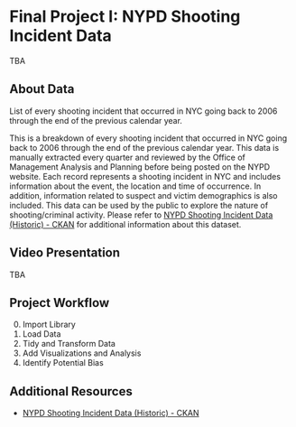 # Final Project I: NYPD Shooting Incident Data

TBA

## About Data

List of every shooting incident that occurred in NYC going back to 2006 through the end of the previous calendar year.

This is a breakdown of every shooting incident that occurred in NYC going back to 2006 through the end of the previous calendar year. This data is manually extracted every quarter and reviewed by the Office of Management Analysis and Planning before being posted on the NYPD website. Each record represents a shooting incident in NYC and includes information about the event, the location and time of occurrence. In addition, information related to suspect and victim demographics is also included. This data can be used by the public to explore the nature of shooting/criminal activity. Please refer to [NYPD Shooting Incident Data (Historic) - CKAN](https://catalog.data.gov/dataset/nypd-shooting-incident-data-historic) for additional information about this dataset.

## Video Presentation

TBA

## Project Workflow

0. Import Library
1. Load Data
2. Tidy and Transform Data
3. Add Visualizations and Analysis
4. Identify Potential Bias

## Additional Resources

* [NYPD Shooting Incident Data (Historic) - CKAN](https://catalog.data.gov/dataset/nypd-shooting-incident-data-historic)